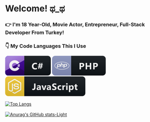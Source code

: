 <h1><b>Welcome! ಥ_ಥ</b></h1>
<h3>👉 I'm 18 Year-Old, Movie Actor, Entrepreneur, Full-Stack Developer From Turkey!</h3>

<h3>👇 My Code Languages This I Use</h3>

<img src="https://raw.githubusercontent.com/MikeCodesDotNET/ColoredBadges/master/svg/dev/languages/csharp.svg"> <img src="https://raw.githubusercontent.com/MikeCodesDotNET/ColoredBadges/master/svg/dev/languages/php.svg"> <img src="https://raw.githubusercontent.com/MikeCodesDotNET/ColoredBadges/master/svg/dev/languages/js.svg">

[![Top Langs](https://github-readme-stats.vercel.app/api/top-langs/?username=noyavuzbey&layout=pie&title_color=ff0051&theme=transparent)](https://github.com/anuraghazra/github-readme-stats)<br><br>
[![Anurag's GitHub stats-Light](https://github-readme-stats.vercel.app/api?username=noyavuzbey&show_icons=true&theme=default&title_color=ff0051&theme=transparent)](https://github.com/anuraghazra/github-readme-stats)
